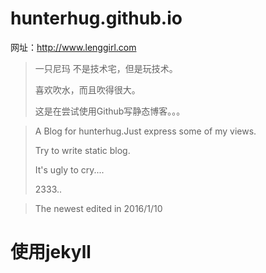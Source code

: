 # hunterhug.github.io
网址：http://www.lenggirl.com

>一只尼玛 不是技术宅，但是玩技术。
><p>喜欢吹水，而且吹得很大。
><p>这是在尝试使用Github写静态博客。。。

>A Blog for hunterhug.Just express some of my views.
><p>Try to write static blog.
><p>It's ugly to cry....
><p>2333..

>The newest edited in 2016/1/10

# 使用jekyll
